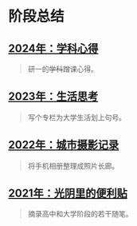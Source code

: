 # 阶段总结

## [2024年：学科心得](blogs/subjects/main.md)
> 研一的~~学科~~蹭课心得。

## [2023年：生活思考](blogs/columns/main.md)
> 写个专栏为大学生活划上句号。

## [2022年：城市摄影记录](/photography/main.md)
> 将手机相册整理成照片长廊。

## [2021年：光阴里的便利贴](blogs/gossips/main.md)
> 摘录高中和大学阶段的若干随笔。
